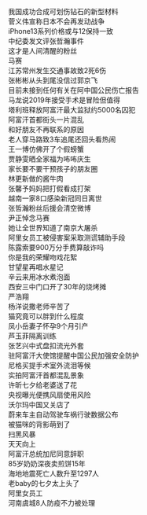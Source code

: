 我国成功合成可划伤钻石的新型材料  
菅义伟宣称日本不会再发动战争  
iPhone13系列价格或与12保持一致  
中纪委发文评张哲瀚事件  
这才是人间清醒的粉丝  
马赛  
江苏常州发生交通事故致2死6伤  
张彬彬从头到尾没信过郭京飞  
目前未接到任何有关在阿中国公民伤亡报告  
马龙说2019年接受手术是冒险但值得  
塔利班释放阿富汗最大监狱约5000名囚犯  
阿富汗首都街头一片混乱  
和好朋友不再联系的原因  
老人穿马路致3车追尾还回头看热闹  
王一博仿佛开了个假螃蟹  
贾静雯晒全家福为咘咘庆生  
家长要不要干预孩子的朋友圈  
林更新做的酱牛肉  
张馨予妈妈把打假看成打架  
越南一家8口感染新冠同日离世  
张哲瀚粉丝后援会清空微博  
尹正悼念马赛  
她让全世界知道了南京大屠杀  
阿里女员工被侵害案采取测谎辅助手段  
陈露索要900万分手费算敲诈吗  
你是我的荣耀吻戏花絮  
甘望星再唱水星记  
辛云来用冰水煮泡面  
西安三中门口开了30年的烧烤摊  
严浩翔  
杨洋说撒老师辛苦了  
猫究竟可以胖到什么程度  
凤小岳妻子怀孕9个月引产  
芦玉菲隔离训练  
张艺兴中式盘扣流光外套  
驻阿富汗大使馆提醒中国公民加强安全防护  
尼格买提手术室外流泪等候  
实拍阿富汗首都混乱景象  
许昕七夕给老婆送了花  
央视曝光便携风扇使用风险  
沃尔玛中国又关店了  
蔚来车主自动驾驶车祸行驶数据公布  
被猫咪的背影萌到了  
扫黑风暴  
天天向上  
阿富汗总统加尼同意辞职  
85岁奶奶深夜卖煎饼15年  
海地地震死亡人数升至1297人  
老baby的七夕太上头了  
阿里女员工  
河南虞城8人防疫不力被处理  
